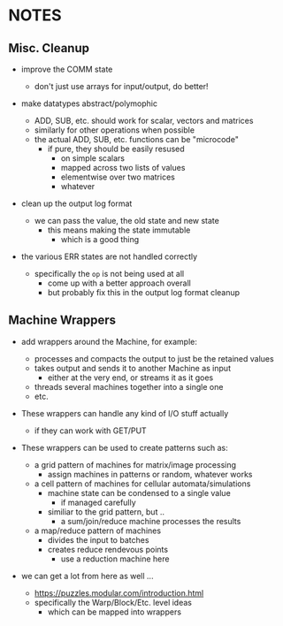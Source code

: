 <!----------------------------------------------------------------------------->
# NOTES
<!----------------------------------------------------------------------------->

<!----------------------------------------------------------------------------->
## Misc. Cleanup
<!----------------------------------------------------------------------------->

- improve the COMM state
    - don't just use arrays for input/output, do better!

- make datatypes abstract/polymophic
    - ADD, SUB, etc. should work for scalar, vectors and matrices
    - similarly for other operations when possible
    - the actual ADD, SUB, etc. functions can be "microcode" 
        - if pure, they should be easily resused
            - on simple scalars
            - mapped across two lists of values
            - elementwise over two matrices
            - whatever 

- clean up the output log format
    - we can pass the value, the old state and new state
        - this means making the state immutable
            - which is a good thing

- the various ERR states are not handled correctly
    - specifically the `op` is not being used at all
        - come up with a better approach overall
        - but probably fix this in the output log format cleanup

<!----------------------------------------------------------------------------->
## Machine Wrappers
<!----------------------------------------------------------------------------->

- add wrappers around the Machine, for example:
    - processes and compacts the output to just be the retained values
    - takes output and sends it to another Machine as input
        - either at the very end, or streams it as it goes
    - threads several machines together into a single one
    - etc. 

- These wrappers can handle any kind of I/O stuff actually
    - if they can work with GET/PUT

- These wrappers can be used to create patterns such as:
    - a grid pattern of machines for matrix/image processing
        - assign machines in patterns or random, whatever works
    - a cell pattern of machines for cellular automata/simulations
        - machine state can be condensed to a single value 
            - if managed carefully
        - similiar to the grid pattern, but ..
            - a sum/join/reduce machine processes the results
    - a map/reduce pattern of machines
        - divides the input to batches
        - creates reduce rendevous points
            - use a reduction machine here
    
- we can get a lot from here as well ...
    - https://puzzles.modular.com/introduction.html
    - specifically the Warp/Block/Etc. level ideas
        - which can be mapped into wrappers
        
<!----------------------------------------------------------------------------->

